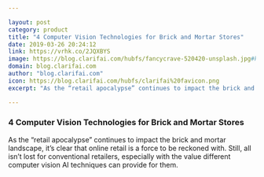```yaml
---

layout: post
category: product
title: "4 Computer Vision Technologies for Brick and Mortar Stores"
date: 2019-03-26 20:24:12
link: https://vrhk.co/2JQXBYS
image: https://blog.clarifai.com/hubfs/fancycrave-520420-unsplash.jpg#keepProtocol
domain: blog.clarifai.com
author: "blog.clarifai.com"
icon: https://blog.clarifai.com/hubfs/clarifai%20favicon.png
excerpt: "As the “retail apocalypse” continues to impact the brick and mortar landscape, it’s clear that online retail is a force to be reckoned with. Still, all isn’t lost for conventional retailers, especially with the value different computer vision AI techniques can provide for them."

---
```


### 4 Computer Vision Technologies for Brick and Mortar Stores

As the “retail apocalypse” continues to impact the brick and mortar landscape, it’s clear that online retail is a force to be reckoned with. Still, all isn’t lost for conventional retailers, especially with the value different computer vision AI techniques can provide for them.